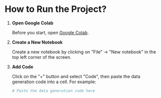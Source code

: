 # How to Run the Project?

1. **Open Google Colab**

   Before you start, open [Google Colab](https://colab.research.google.com/).

2. **Create a New Notebook**

   Create a new notebook by clicking on "File" -> "New notebook" in the top left corner of the screen.

3. **Add Code**

   Click on the "+" button and select "Code", then paste the data generation code into a cell. For example:

   ```python
   # Paste the data generation code here
